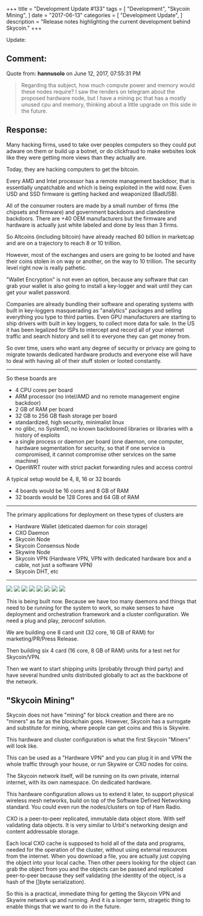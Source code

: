 +++
title = "Development Update #133"
tags = [
    "Development",
    "Skycoin Mining",
]
date = "2017-06-13"
categories = [
    "Development Update",
]
description = "Release notes highlighting the current development behind Skycoin."
+++

Update:

## Comment:

Quote from: **hannusolo** on June 12, 2017, 07:55:31 PM

>Regarding tha subject, how much compute power and memory would these nodes require? I saw the renders on telegram about the proposed hardware node, but I have a mining pc that has a mostly unused cpu and memory, thinking about a little upgrade on this side in the future.

## Response:

Many hacking firms, used to take over peoples computers so they could put adware on them or build up a botnet, or do clickfraud to make websites look like they were getting more views than they actually are.

Today, they are hacking computers to get the bitcoin.

Every AMD and Intel processor has a remote management backdoor, that is essentially unpatchable and which is being exploited in the wild now. Even USD and SSD firmware is getting hacked and weaponized (BadUSB).

All of the consumer routers are made by a small number of firms (the chipsets and firmware) and government backdoors and clandestine backdoors. There are +40 OEM manufacturers but the firmware and hardware is actually just white labeled and done by less than 3 firms.

So Altcoins (including bitcoin) have already reached 80 billion in marketcap and are on a trajectory to reach 8 or 10 trillion.

However, most of the exchanges and users are going to be looted and have their coins stolen in on way or another, on the way to 10 trillion. The security level right now is really pathetic.

"Wallet Encryption" is not even an option, because any software that can grab your wallet is also going to install a key-logger and wait until they can get your wallet password.

Companies are already bundling their software and operating systems with built in key-loggers masquerading as "analytics" packages and selling everything you type to third parties. Even GPU manufacturers are starting to ship drivers with built in key loggers, to collect more data for sale. In the US it has been legalized for ISPs to intercept and record all of your internet traffic and search history and sell it to everyone they can get money from.

So over time, users who want any degree of security or privacy are going to migrate towards dedicated hardware products and everyone else will have to deal with having all of their stuff stolen or looted constantly.

---

So these boards are
- 4 CPU cores per board
- ARM processor (no intel/AMD and no remote management engine backdoor)
- 2 GB of RAM per board
- 32 GB to 256 GB flash storage per board
- standardized, high security, minimalist linux
- no glibc, no SystemD, no known backdoored libraries or libraries with a history of exploits
- a single process or daemon per board (one daemon, one computer, hardware segmentation for security, so that if one service is compromised, it cannot compromise other services on the same machine)
- OpenWRT router with strict packet forwarding rules and access control

A typical setup would be 4, 8, 16 or 32 boards
- 4 boards would be 16 cores and 8 GB of RAM
- 32 boards would be 128 Cores and 64 GB of RAM

---

The primary applications for deployment on these types of clusters are
- Hardware Wallet (deticated daemon for coin storage)
- CXO Daemon
- Skycoin Node
- Skycoin Consensus Node
- Skywire Node
- Skycoin VPN (Hardware VPN, VPN with dedicated hardware box and a cable, not just a software VPN)
- Skycoin DHT, etc

---

![](http://i.imgur.com/OPhdyx1.jpg)
![](http://i.imgur.com/UGiSF2L.jpg)
![](http://i.imgur.com/BIhUyel.png)
![](http://i.imgur.com/m4xVhzJ.png)
![](http://i.imgur.com/KicfoWp.png)
![](http://i.imgur.com/zZBEeed.jpg)
![](http://i.imgur.com/vQJq4vL.jpg)
![](http://i.imgur.com/Uv2PYYp.jpg)


This is being built now. Because we have too many daemons and things that need to be running for the system to work, so make senses to have deployment and orchestration framework and a cluster configuration. We need a plug and play, zeroconf solution.

We are building one 8 card unit (32 core, 16 GB of RAM) for marketing/PR/Press Release.

Then building six 4 card (16 core, 8 GB of RAM) units for a test net for Skycoin/VPN.

Then we want to start shipping units (probably through third party) and have several hundred units distributed globally to act as the backbone of the network.

## "Skycoin Mining"

Skycoin does not have "mining" for block creation and there are no "miners" as far as the blockchain goes. However, Skycoin has a surrogate and substitute for mining, where people can get coins and this is Skywire.

This hardware and cluster configuration is what the first Skycoin "Miners" will look like.

This can be used as a "Hardware VPN" and you can plug it in and VPN the whole traffic through your house, or run Skywire or CXO nodes for coins.

The Skycoin network itself, will be running on its own private, internal internet, with its own namespace. On dedicated hardware.

This hardware configuration allows us to extend it later, to support physical wireless mesh networks, build on top of the Software Defined Networking standard. You could even run the nodes/clusters on top of Ham Radio.

CXO is a peer-to-peer replicated, immutable data object store. With self validating data objects. It is very similar to Urbit's networking design and content addressable storage.

Each local CXO cache is supposed to hold all of the data and programs, needed for the operation of the cluster, without using external resources from the internet. When you download a file, you are actually just copying the object into your local cache. Then other peers looking for the object can grab the object from you and the objects can be passed and replicated peer-to-peer because they self validating (the identity of the object, is a hash of the []byte serialization).

So this is a practical, immediate thing for getting the Skycoin VPN and Skywire network up and running. And it is a longer term, stragetic thing to enable things that we want to do in the future.
